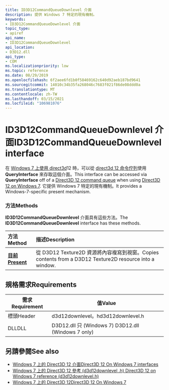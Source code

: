 ```yaml
---
title: ID3D12CommandQueueDownlevel 介面
description: 提供 Windows 7 特定的現有機制。
keywords:
- ID3D12CommandQueueDownlevel 介面
topic_type:
- apiref
api_name:
- ID3D12CommandQueueDownlevel
api_location:
- D3D12.dll
api_type:
- COM
ms.localizationpriority: low
ms.topic: reference
ms.date: 08/29/2019
ms.openlocfilehash: 6f2aee6fd1b0f58469162c640d92aeb187bd9641
ms.sourcegitcommit: 14010c34b35fa268046c7683f021f86de08ddd0a
ms.translationtype: MT
ms.contentlocale: zh-TW
ms.lasthandoff: 03/15/2021
ms.locfileid: "106981076"
---
```

# <a name="id3d12commandqueuedownlevel-interface"></a><span data-ttu-id="7091c-104">ID3D12CommandQueueDownlevel 介面</span><span class="sxs-lookup"><span data-stu-id="7091c-104">ID3D12CommandQueueDownlevel interface</span></span>

<span data-ttu-id="7091c-105">在 [Windows 7 上使用 direct3d](https://devblogs.microsoft.com/directx/porting-directx-12-games-to-windows-7/)12 時，可以從 [direct3d 12 命令佇列](/windows/desktop/api/d3d12/nn-d3d12-id3d12commandqueue)使用 **QueryInterface** 來存取這個介面。</span><span class="sxs-lookup"><span data-stu-id="7091c-105">This interface can be accessed via **QueryInterface** off of a [Direct3D 12 command queue](/windows/desktop/api/d3d12/nn-d3d12-id3d12commandqueue) when using [Direct3D 12 on Windows 7](https://devblogs.microsoft.com/directx/porting-directx-12-games-to-windows-7/).</span></span> <span data-ttu-id="7091c-106">它提供 Windows 7 特定的現有機制。</span><span class="sxs-lookup"><span data-stu-id="7091c-106">It provides a Windows-7-specific present mechanism.</span></span>

### <a name="methods"></a><span data-ttu-id="7091c-107">方法</span><span class="sxs-lookup"><span data-stu-id="7091c-107">Methods</span></span>

<span data-ttu-id="7091c-108">**ID3D12CommandQueueDownlevel** 介面具有這些方法。</span><span class="sxs-lookup"><span data-stu-id="7091c-108">The **ID3D12CommandQueueDownlevel** interface has these methods.</span></span>

| <span data-ttu-id="7091c-109">方法</span><span class="sxs-lookup"><span data-stu-id="7091c-109">Method</span></span> | <span data-ttu-id="7091c-110">描述</span><span class="sxs-lookup"><span data-stu-id="7091c-110">Description</span></span> |
|:-------|:------------|
| [<span data-ttu-id="7091c-111">**目前**</span><span class="sxs-lookup"><span data-stu-id="7091c-111">**Present**</span></span>](id3d12commandqueuedownlevel-present.md) | <span data-ttu-id="7091c-112">從 D3D12 Texture2D 資源將內容複寫到視窗。</span><span class="sxs-lookup"><span data-stu-id="7091c-112">Copies contents from a D3D12 Texture2D resource into a window.</span></span> |

## <a name="requirements"></a><span data-ttu-id="7091c-113">規格需求</span><span class="sxs-lookup"><span data-stu-id="7091c-113">Requirements</span></span>

| <span data-ttu-id="7091c-114">需求</span><span class="sxs-lookup"><span data-stu-id="7091c-114">Requirement</span></span> | <span data-ttu-id="7091c-115">值</span><span class="sxs-lookup"><span data-stu-id="7091c-115">Value</span></span> |
|--------|------------------|
| <span data-ttu-id="7091c-116">標頭</span><span class="sxs-lookup"><span data-stu-id="7091c-116">Header</span></span> | <span data-ttu-id="7091c-117">d3d12downlevel。h</span><span class="sxs-lookup"><span data-stu-id="7091c-117">d3d12downlevel.h</span></span> |
| <span data-ttu-id="7091c-118">DLL</span><span class="sxs-lookup"><span data-stu-id="7091c-118">DLL</span></span>    | <span data-ttu-id="7091c-119">D3D12.dll 只 (Windows 7) </span><span class="sxs-lookup"><span data-stu-id="7091c-119">D3D12.dll (Windows 7 only)</span></span> |

## <a name="see-also"></a><span data-ttu-id="7091c-120">另請參閱</span><span class="sxs-lookup"><span data-stu-id="7091c-120">See also</span></span>
* [<span data-ttu-id="7091c-121">Windows 7 上的 Direct3D 12 介面</span><span class="sxs-lookup"><span data-stu-id="7091c-121">Direct3D 12 On Windows 7 interfaces</span></span>](direct3d-12on7-interfaces.md)
* [<span data-ttu-id="7091c-122">Windows 7 上的 Direct3D 12 參考 (d3d12downlevel .h) </span><span class="sxs-lookup"><span data-stu-id="7091c-122">Direct3D 12 on Windows 7 reference (d3d12downlevel.h)</span></span>](direct3d-12on7-reference.md)
* [<span data-ttu-id="7091c-123">Windows 7 上的 Direct3D 12</span><span class="sxs-lookup"><span data-stu-id="7091c-123">Direct3D 12 On Windows 7</span></span>](https://devblogs.microsoft.com/directx/porting-directx-12-games-to-windows-7/)
